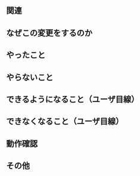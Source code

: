 ## 関連

<!--
- 関連するPull request, Issueなど
-->

## なぜこの変更をするのか

<!--
- 関連の項目で説明できない補足的な事項（説明が十分であれば無しでOK）
- なぜこの変更が必要かと考えたかについて説明があるとレビュワーが助かります
-->

## やったこと

<!--
- 何をしたのか？
-->

## やらないこと

<!--
- 関連はしているが，このプルリクではやらないこと（無ければ無しでOK）（忘れそう・長いならIssueへ）
-->

## できるようになること（ユーザ目線）

<!--
- 何ができるようになるのか？（無ければ無しでOK）
-->

## できなくなること（ユーザ目線）

<!--
- 何ができなくなるのか？（無ければ無しでOK）
-->

## 動作確認

<!--
- どのような動作確認をしたのか？見つかった課題等はあるか？
-->

## その他

<!--
- 伝えておくべき事や，補足資料などがあれば自由に記載して下さい
-->
